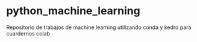 # python_machine_learning
Repositorio de trabajos de machine learning utilizando conda y kedro para cuardernos colab
